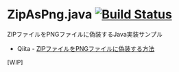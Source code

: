 # ZipAsPng.java [![Build Status](https://travis-ci.org/yoshi389111/zip-as-png-java.svg?branch=master)](https://travis-ci.org/yoshi389111/ZipAsPng.java)

ZIPファイルをPNGファイルに偽装するJava実装サンプル

* Qiita - [ZIPファイルをPNGファイルに偽装する方法](https://qiita.com/yoshi389111/items/0c0d2e32bef1141ccd02)

[WIP]
